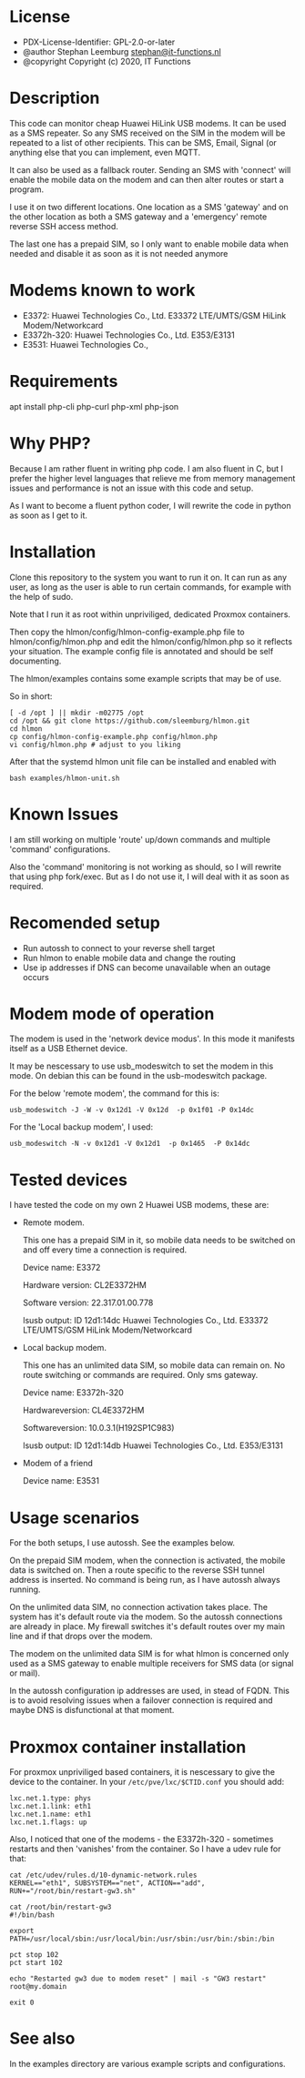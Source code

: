 # License

 * PDX-License-Identifier: GPL-2.0-or-later
 * @author      Stephan Leemburg <stephan@it-functions.nl>
 * @copyright   Copyright (c) 2020, IT Functions

# Description

This code can monitor cheap Huawei HiLink USB modems. It can be used as a SMS repeater.
So any SMS received on the SIM in the modem will be repeated to a list of other 
recipients. This can be SMS, Email, Signal (or anything else that you can implement, 
even MQTT.

It can also be used as a fallback router. Sending an SMS with 'connect' will enable 
the mobile data on the modem and can then alter routes or start a program.

I use it on two different locations. One location as a SMS 'gateway' and on the other
location as both a SMS gateway and a 'emergency' remote reverse SSH access method.

The last one has a prepaid SIM, so I only want to enable mobile data when needed and
disable it as soon as it is not needed anymore

# Modems known to work

 * E3372: Huawei Technologies Co., Ltd. E33372 LTE/UMTS/GSM HiLink Modem/Networkcard
 * E3372h-320: Huawei Technologies Co., Ltd. E353/E3131
 * E3531: Huawei Technologies Co., 

# Requirements

  apt install php-cli php-curl php-xml php-json

# Why PHP?

Because I am rather fluent in writing php code. I am also fluent in C, but I prefer
the higher level languages that relieve me from memory management issues and 
performance is not an issue with this code and setup.

As I want to become a fluent python coder, I will rewrite the code in python as
soon as I get to it.

# Installation

Clone this repository to the system you want to run it on. It can run as any
user, as long as the user is able to run certain commands, for example with the
help of sudo.

Note that I run it as root within unpriviliged, dedicated Proxmox containers.

Then copy the hlmon/config/hlmon-config-example.php file to hlmon/config/hlmon.php
and edit the hlmon/config/hlmon.php so it reflects your situation. The example
config file is annotated and should be self documenting.

The hlmon/examples contains some example scripts that may be of use.

So in short:

    [ -d /opt ] || mkdir -m02775 /opt
    cd /opt && git clone https://github.com/sleemburg/hlmon.git
    cd hlmon
    cp config/hlmon-config-example.php config/hlmon.php
    vi config/hlmon.php # adjust to you liking

After that the systemd hlmon unit file can be installed and enabled with

    bash examples/hlmon-unit.sh


# Known Issues

I am still working on multiple 'route' up/down commands and multiple 'command' 
configurations.

Also the 'command' monitoring is not working as should, so I will rewrite that using
php fork/exec. But as I do not use it, I will deal with it as soon as required.

# Recomended setup

 * Run autossh to connect to your reverse shell target
 * Run hlmon to enable mobile data and change the routing
 * Use ip addresses if DNS can become unavailable when an outage occurs


# Modem mode of operation

The modem is used in the 'network device modus'. In this mode it manifests itself
as a USB Ethernet device.

It may be nescessary to use usb_modeswitch to set the modem in this mode. On debian
this can be found in the usb-modeswitch package.

For the below 'remote modem', the command for this is:

`usb_modeswitch -J -W -v 0x12d1 -V 0x12d  -p 0x1f01 -P 0x14dc`

For the 'Local backup modem', I used:

`usb_modeswitch -N -v 0x12d1 -V 0x12d1  -p 0x1465  -P 0x14dc`

# Tested devices

I have tested the code on my own 2 Huawei USB modems, these are:

 * Remote modem. 

    This one has a prepaid SIM in it, so mobile data needs to be
   switched on and off every time a connection is required.

    Device name:	E3372
   
    Hardware version:	CL2E3372HM
   
    Software version:	22.317.01.00.778

    lsusb output: ID 12d1:14dc Huawei Technologies Co., Ltd. E33372 LTE/UMTS/GSM HiLink Modem/Networkcard

 * Local backup modem. 

    This one has an unlimited data SIM, so mobile data can
   remain on. No route switching or commands are required. Only sms gateway.

    Device name: E3372h-320

    Hardwareversion: CL4E3372HM
    
    Softwareversion: 10.0.3.1(H192SP1C983)
    
    lsusb output: ID 12d1:14db Huawei Technologies Co., Ltd. E353/E3131

 * Modem of a friend

    Device name: E3531

# Usage scenarios

For the both setups, I use autossh. See the examples below.

On the prepaid SIM modem, when the connection is activated, the mobile data is
switched on. Then a route specific to the reverse SSH tunnel address is 
inserted. No command is being run, as I have autossh always running.

On the unlimited data SIM, no connection activation takes place. The system has
it's default route via the modem. So the autossh connections are already in 
place. My firewall switches it's default routes over my main line and if that
drops over the modem. 

The modem on the unlimited data SIM is for what hlmon is concerned only used
as a SMS gateway to enable multiple receivers for SMS data (or signal or mail).

In the autossh configuration ip addresses are used, in stead of FQDN. This is 
to avoid resolving issues when a failover connection is required and maybe DNS
is disfunctional at that moment.

# Proxmox container installation

For proxmox unpriviliged based containers, it is nescessary to give the device to
the container. In your `/etc/pve/lxc/$CTID.conf` you should add:

    lxc.net.1.type: phys
    lxc.net.1.link: eth1
    lxc.net.1.name: eth1
    lxc.net.1.flags: up


Also, I noticed that one of the modems - the E3372h-320 - sometimes restarts and 
then 'vanishes' from the container. So I have a udev rule for that:

    cat /etc/udev/rules.d/10-dynamic-network.rules
    KERNEL=="eth1", SUBSYSTEM=="net", ACTION=="add", RUN+="/root/bin/restart-gw3.sh"

    cat /root/bin/restart-gw3
    #!/bin/bash

    export PATH=/usr/local/sbin:/usr/local/bin:/usr/sbin:/usr/bin:/sbin:/bin

    pct stop 102
    pct start 102

    echo "Restarted gw3 due to modem reset" | mail -s "GW3 restart" root@my.domain

    exit 0


# See also

In the examples directory are various example scripts and configurations.
